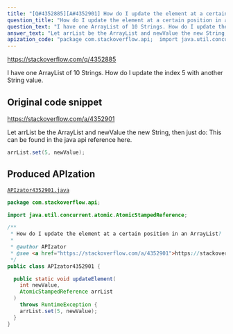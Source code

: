 ```yaml
---
title: "[Q#4352885][A#4352901] How do I update the element at a certain position in an ArrayList?"
question_title: "How do I update the element at a certain position in an ArrayList?"
question_text: "I have one ArrayList of 10 Strings. How do I update the index 5 with another String value."
answer_text: "Let arrList be the ArrayList and newValue the new String, then just do: This can be found in the java api reference here."
apization_code: "package com.stackoverflow.api;  import java.util.concurrent.atomic.AtomicStampedReference;  /**  * How do I update the element at a certain position in an ArrayList?  *  * @author APIzator  * @see <a href=\"https://stackoverflow.com/a/4352901\">https://stackoverflow.com/a/4352901</a>  */ public class APIzator4352901 {    public static void updateElement(     int newValue,     AtomicStampedReference arrList   )     throws RuntimeException {     arrList.set(5, newValue);   } }"
---
```


https://stackoverflow.com/q/4352885

I have one ArrayList of 10 Strings. How do I update the index 5 with another String value.



## Original code snippet

https://stackoverflow.com/a/4352901

Let arrList be the ArrayList and newValue the new String, then just do:
This can be found in the java api reference here.

```java
arrList.set(5, newValue);
```

## Produced APIzation

[`APIzator4352901.java`](https://github.com/pasqualesalza/apization-temp-data/raw/master/apizations/java/APIzator4352901.java)

```java
package com.stackoverflow.api;

import java.util.concurrent.atomic.AtomicStampedReference;

/**
 * How do I update the element at a certain position in an ArrayList?
 *
 * @author APIzator
 * @see <a href="https://stackoverflow.com/a/4352901">https://stackoverflow.com/a/4352901</a>
 */
public class APIzator4352901 {

  public static void updateElement(
    int newValue,
    AtomicStampedReference arrList
  )
    throws RuntimeException {
    arrList.set(5, newValue);
  }
}

```